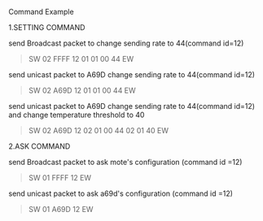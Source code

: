 Command Example

1.SETTING COMMAND

 send Broadcast packet to change sending rate to 44(command id=12)
> SW 02 FFFF 12 01 01 00 44 EW

 send unicast packet to A69D change sending rate to 44(command id=12)
> SW 02 A69D 12 01 01 00 44 EW

 send unicast packet to A69D change sending rate to 44(command id=12) and change temperature threshold to 40
> SW 02 A69D 12 02 01 00 44 02 01 40 EW

2.ASK COMMAND

 send Broadcast packet to ask mote's configuration (command id =12)
> SW 01 FFFF 12 EW

 send unicast packet to ask a69d's configuration (command id =12)
> SW 01 A69D 12 EW

